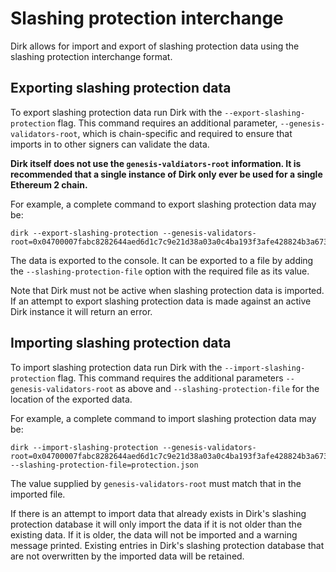# Slashing protection interchange
Dirk allows for import and export of slashing protection data using the slashing protection interchange format.

## Exporting slashing protection data
To export slashing protection data run Dirk with the `--export-slashing-protection` flag.  This command requires an additional parameter, `--genesis-validators-root`, which is chain-specific and required to ensure that imports in to other signers can validate the data.

**Dirk itself does not use the `genesis-valdiators-root` information.  It is recommended that a single instance of Dirk only ever be used for a single Ethereum 2 chain.**

For example, a complete command to export slashing protection data may be:

```
dirk --export-slashing-protection --genesis-validators-root=0x04700007fabc8282644aed6d1c7c9e21d38a03a0c4ba193f3afe428824b3a673
```

The data is exported to the console.  It can be exported to a file by adding the `--slashing-protection-file` option with the required file as its value.

Note that Dirk must not be active when slashing protection data is imported.  If an attempt to export slashing protection data is made against an active Dirk instance it will return an error.

## Importing slashing protection data
To import slashing protection data run Dirk with the `--import-slashing-protection` flag.  This command requires the additional parameters `--genesis-validators-root` as above and `--slashing-protection-file` for the location of the exported data.

For example, a complete command to import slashing protection data may be:

```
dirk --import-slashing-protection --genesis-validators-root=0x04700007fabc8282644aed6d1c7c9e21d38a03a0c4ba193f3afe428824b3a673 --slashing-protection-file=protection.json
```
The value supplied by `genesis-validators-root` must match that in the imported file.

If there is an attempt to import data that already exists in Dirk's slashing protection database it will only import the data if it is not older than the existing data.  If it is older, the data will not be imported and a warning message printed.  Existing entries in Dirk's slashing protection database that are not overwritten by the imported data will be retained.
